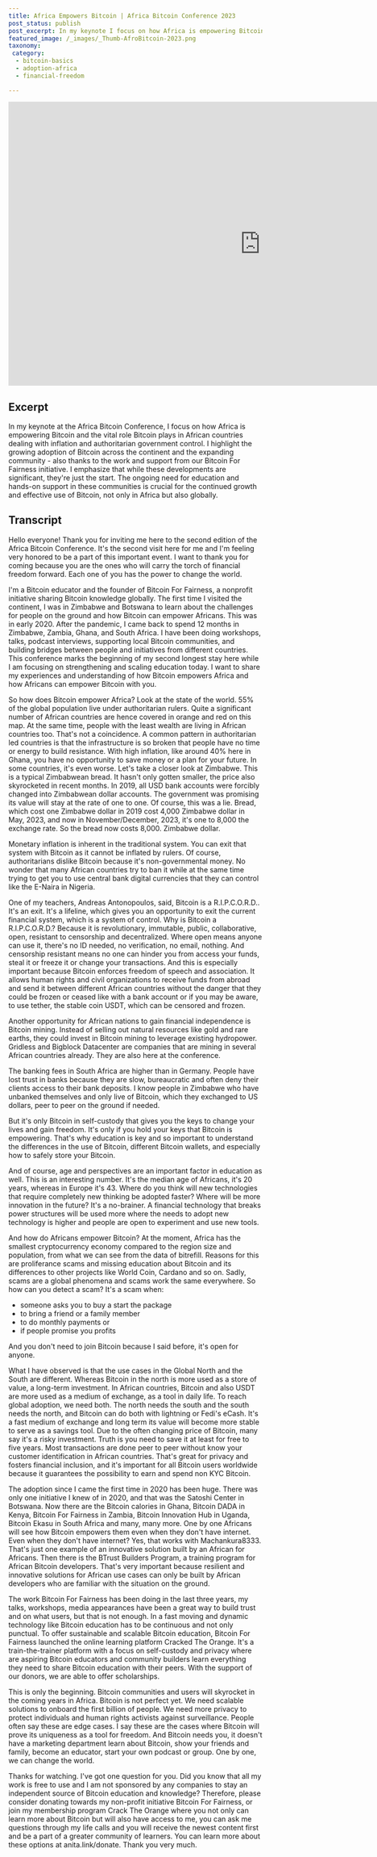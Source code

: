 ```yaml
---
title: Africa Empowers Bitcoin | Africa Bitcoin Conference 2023
post_status: publish
post_excerpt: In my keynote I focus on how Africa is empowering Bitcoin and the vital role Bitcoin plays in African countries dealing with inflation and authoritarian governments.
featured_image: /_images/_Thumb-AfroBitcoin-2023.png
taxonomy:
 category:
  - bitcoin-basics
  - adoption-africa
  - financial-freedom

---
```


<iframe src="https://player.vimeo.com/video/894517385?badge=0&amp;autopause=0&amp;player_id=0&amp;app_id=58479" width="1000" height="563" frameborder="0" allow="autoplay; fullscreen; picture-in-picture" title="231203-AfroBitcoin-Slides"></iframe>

<div style="margin-bottom:30px;"></div>

## Excerpt

In my keynote at the Africa Bitcoin Conference, I focus on how Africa is empowering Bitcoin and the vital role Bitcoin plays in African countries dealing with inflation and authoritarian government control. I highlight the growing adoption of Bitcoin across the continent and the expanding community - also thanks to the work and support from our Bitcoin For Fairness initiative. I emphasize that while these developments are significant, they're just the start. The ongoing need for education and hands-on support in these communities is crucial for the continued growth and effective use of Bitcoin, not only in Africa but also globally. 

## Transcript

Hello everyone! Thank you for inviting me here to the second edition of the Africa Bitcoin Conference. It's the second visit here for me and I'm feeling very honored to be a part of this important event. I want to thank you for coming because you are the ones who will carry the torch of financial freedom forward. Each one of you has the power to change the world. 

I'm a Bitcoin educator and the founder of Bitcoin For Fairness, a nonprofit initiative sharing Bitcoin knowledge globally. The first time I visited the continent, I was in Zimbabwe and Botswana to learn about the challenges for people on the ground and how Bitcoin can empower Africans. This was in early 2020. After the pandemic, I came back to spend 12 months in Zimbabwe, Zambia, Ghana, and South Africa. I have been doing workshops, talks, podcast interviews, supporting local Bitcoin communities, and building bridges between people and initiatives from different countries. This conference marks the beginning of my second longest stay here while I am focusing on strengthening and scaling education today. I want to share my experiences and understanding of how Bitcoin empowers Africa and how Africans can empower Bitcoin with you. 

So how does Bitcoin empower Africa? Look at the state of the world. 55% of the global population live under authoritarian rulers. Quite a significant number of African countries are hence covered in orange and red on this map. At the same time, people with the least wealth are living in African countries too. That's not a coincidence. A common pattern in authoritarian led countries is that the infrastructure is so broken that people have no time or energy to build resistance. With high inflation, like around 40% here in Ghana, you have no opportunity to save money or a plan for your future. In some countries, it's even worse. Let's take a closer look at Zimbabwe. This is a typical Zimbabwean bread. It hasn't only gotten smaller, the price also skyrocketed in recent months. In 2019, all USD bank accounts were forcibly changed into Zimbabwean dollar accounts. The government was promising its value will stay at the rate of one to one. Of course, this was a lie. Bread, which cost one Zimbabwe dollar in 2019 cost 4,000 Zimbabwe dollar in May, 2023, and now in November/December, 2023, it's one to 8,000 the exchange rate. So the bread now costs 8,000. Zimbabwe dollar. 

Monetary inflation is inherent in the traditional system. You can exit that system with Bitcoin as it cannot be inflated by rulers. Of course, authoritarians dislike Bitcoin because it's non-governmental money. No wonder that many African countries try to ban it while at the same time trying to get you to use central bank digital currencies that they can control like the E-Naira in Nigeria. 

One of my teachers, Andreas Antonopoulos, said, Bitcoin is a R.I.P.C.O.R.D.. It's an exit. It's a lifeline, which gives you an opportunity to exit the current financial system, which is a system of control. Why is Bitcoin a R.I.P.C.O.R.D.? Because it is revolutionary, immutable, public, collaborative, open, resistant to censorship and decentralized. Where open means anyone can use it, there's no ID needed, no verification, no email, nothing. And censorship resistant means no one can hinder you from access your funds, steal it or freeze it or change your transactions. And this is especially important because Bitcoin enforces freedom of speech and association. It allows human rights and civil organizations to receive funds from abroad and send it between different African countries without the danger that they could be frozen or ceased like with a bank account or if you may be aware, to use tether, the stable coin USDT, which can be censored and frozen. 

Another opportunity for African nations to gain financial independence is Bitcoin mining. Instead of selling out natural resources like gold and rare earths, they could invest in Bitcoin mining to leverage existing hydropower. Gridless and Bigblock Datacenter are companies that are mining in several African countries already. They are also here at the conference. 

The banking fees in South Africa are higher than in Germany. People have lost trust in banks because they are slow, bureaucratic and often deny their clients access to their bank deposits. I know people in Zimbabwe who have unbanked themselves and only live of Bitcoin, which they exchanged to US dollars, peer to peer on the ground if needed. 

But it's only Bitcoin in self-custody that gives you the keys to change your lives and gain freedom. It's only if you hold your keys that Bitcoin is empowering. That's why education is key and so important to understand the differences in the use of Bitcoin, different Bitcoin wallets, and especially how to safely store your Bitcoin. 

And of course, age and perspectives are an important factor in education as well. This is an interesting number. It's the median age of Africans, it's 20 years, whereas in Europe it's 43. Where do you think will new technologies that require completely new thinking be adopted faster? Where will be more innovation in the future? It's a no-brainer. A financial technology that breaks power structures will be used more where the needs to adopt new technology is higher and people are open to experiment and use new tools. 

And how do Africans empower Bitcoin? At the moment, Africa has the smallest cryptocurrency economy compared to the region size and population, from what we can see from the data of bitrefill. Reasons for this are proliferance scams and missing education about Bitcoin and its differences to other projects like World Coin, Cardano and so on. Sadly, scams are a global phenomena and scams work the same everywhere. So how can you detect a scam? It's a scam when: 

- someone asks you to buy a start the package
- to bring a friend or a family member
- to do monthly payments or
- if people promise you profits

And you don't need to join Bitcoin because I said before, it's open for anyone. 

What I have observed is that the use cases in the Global North and the South are different. Whereas Bitcoin in the north is more used as a store of value, a long-term investment. In African countries, Bitcoin and also USDT are more used as a medium of exchange, as a tool in daily life. To reach global adoption, we need both. The north needs the south and the south needs the north, and Bitcoin can do both with lightning or Fedi's eCash. It's a fast medium of exchange and long term its value will become more stable to serve as a savings tool. Due to the often changing price of Bitcoin, many say it's a risky investment. Truth is you need to save it at least for free to five years. Most transactions are done peer to peer without know your customer identification in African countries. That's great for privacy and fosters financial inclusion, and it's important for all Bitcoin users worldwide because it guarantees the possibility to earn and spend non KYC Bitcoin. 

The adoption since I came the first time in 2020 has been huge. There was only one initiative I knew of in 2020, and that was the Satoshi Center in Botswana. Now there are the Bitcoin calories in Ghana, Bitcoin DADA in Kenya, Bitcoin For Fairness in Zambia, Bitcoin Innovation Hub in Uganda, Bitcoin Ekasu in South Africa and many, many more. One by one Africans will see how Bitcoin empowers them even when they don't have internet. Even when they don't have internet? Yes, that works with Machankura8333. That's just one example of an innovative solution built by an African for Africans. Then there is the BTrust Builders Program, a training program for African Bitcoin developers. That's very important because resilient and innovative solutions for African use cases can only be built by African developers who are familiar with the situation on the ground. 

The work Bitcoin For Fairness has been doing in the last three years, my talks, workshops, media appearances have been a great way to build trust and on what users, but that is not enough. In a fast moving and dynamic technology like Bitcoin education has to be continuous and not only punctual. To offer sustainable and scalable Bitcoin education, Bitcoin For Fairness launched the online learning platform Cracked The Orange. It's a train-the-trainer platform with a focus on self-custody and privacy where are aspiring Bitcoin educators and community builders learn everything they need to share Bitcoin education with their peers. With the support of our donors, we are able to offer scholarships. 

This is only the beginning. Bitcoin communities and users will skyrocket in the coming years in Africa. Bitcoin is not perfect yet. We need scalable solutions to onboard the first billion of people. We need more privacy to protect individuals and human rights activists against surveillance. People often say these are edge cases. I say these are the cases where Bitcoin will prove its uniqueness as a tool for freedom. And Bitcoin needs you, it doesn't have a marketing department learn about Bitcoin, show your friends and family, become an educator, start your own podcast or group. One by one, we can change the world. 

Thanks for watching. I've got one question for you. Did you know that all my work is free to use and I am not sponsored by any companies to stay an independent source of Bitcoin education and knowledge? Therefore, please consider donating towards my non-profit initiative Bitcoin For Fairness, or join my membership program Crack The Orange where you not only can learn more about Bitcoin but will also have access to me, you can ask me questions through my life calls and you will receive the newest content first and be a part of a greater community of learners. You can learn more about these options at anita.link/donate. Thank you very much.
